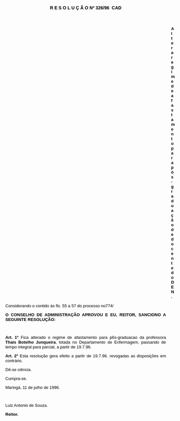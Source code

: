 <BODY TEXT="#000000">

<B><FONT FACE="Arial"><P ALIGN="CENTER">R E S O L U &Ccedil; &Atilde; O Nº 326/96  CAD</P>
</B></FONT><FONT SIZE=2>
<P>&nbsp;</P><DIR>
<DIR>
<DIR>
<DIR>
<DIR>
<DIR>
<DIR>
<DIR>
<DIR>
<DIR>
<DIR>
<DIR>
<DIR>

</FONT><B><FONT FACE="Arial"><P ALIGN="JUSTIFY">Altera regime de afastamento para p&oacute;s-gradua&ccedil;&atilde;o de docente do DEN.</P>
</B><P ALIGN="JUSTIFY"></P></DIR>
</DIR>
</DIR>
</DIR>
</DIR>
</DIR>
</DIR>
</DIR>
</DIR>
</DIR>
</DIR>
</DIR>
</DIR>

<P ALIGN="JUSTIFY">Considerando o contido &agrave;s fls. 55 a 57 do processo no774/</P>
<P ALIGN="JUSTIFY"></P>
<B><P ALIGN="JUSTIFY">O CONSELHO DE ADMINISTRA&Ccedil;&Atilde;O APROVOU E EU, REITOR, SANCIONO A SEGUINTE RESOLU&Ccedil;&Atilde;O:</P>
</B><P ALIGN="JUSTIFY"></P>
<P ALIGN="JUSTIFY">&nbsp;</P>
<B><P ALIGN="JUSTIFY">Art. 1º</B> Fica alterado o regime de afastamento para p6s-graduacao da professora <B>Thais Botelho Junqueira</B>, lotada no Departamento de Enfermagem, passando de tempo integral para parcial, a partir de 19.7.96.</P>
<B><P ALIGN="JUSTIFY">Art. 2º</B> Esta resolu&ccedil;&atilde;o gera efeito a partir de 19.7.96. revogadas as disposi&ccedil;&otilde;es em contr&aacute;rio.</P>
<P ALIGN="JUSTIFY">D&ecirc;-se ci&ecirc;ncia.</P>
<P ALIGN="JUSTIFY">Cumpra-se.</P>
<P ALIGN="JUSTIFY">Maring&aacute;, 11 de julho de 1996.</P>
<P ALIGN="JUSTIFY"></P>
<P ALIGN="JUSTIFY">&nbsp;</P>
<P ALIGN="JUSTIFY">Luiz Antonio de Souza. </P>
<B><P ALIGN="JUSTIFY">Reitor.</P></B></FONT></BODY>
